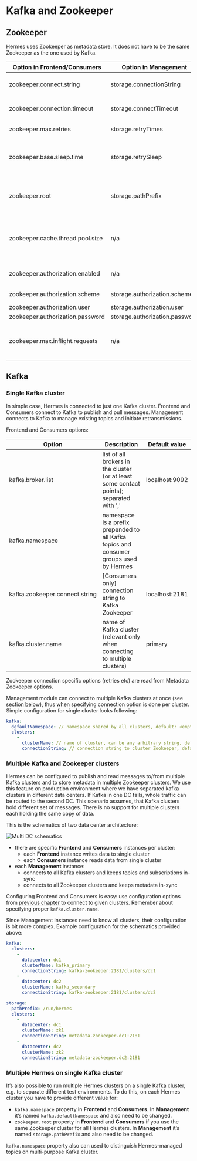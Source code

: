 # Kafka and Zookeeper

## Zookeeper

Hermes uses Zookeeper as metadata store. It does not have to be the same Zookeeper as the one used by Kafka.

Option in Frontend/Consumers     | Option in Management           | Description                                                                | Default value
-------------------------------- | ------------------------------ | -------------------------------------------------------------------------- | --------------
zookeeper.connect.string         | storage.connectionString       | Zookeeper connection string                                                | localhost:2181
zookeeper.connection.timeout     | storage.connectTimeout         | connection timeout in seconds                                              | 10 000
zookeeper.max.retries            | storage.retryTimes             | retry count when connection fails                                          | 2
zookeeper.base.sleep.time        | storage.retrySleep             | time to wait between subsequent retries in seconds                         | 1 000
zookeeper.root                   | storage.pathPrefix             | perfix for Hermes data (if not specified in connection string)             | /hermes
zookeeper.cache.thread.pool.size | n/a                            | size of thread pool used by objects cache (like topics, subscriptions etc) | 5
zookeeper.authorization.enabled  | n/a                            | enable Zookeeper authorization                                             | false
zookeeper.authorization.scheme   | storage.authorization.scheme   | authorization scheme                                                       | digest
zookeeper.authorization.user     | storage.authorization.user     | username                                                                   | user
zookeeper.authorization.password | storage.authorization.password | password                                                                   | password
zookeeper.max.inflight.requests  | n/a                            | maximum number of unacknowledged requests before blocking                  | 10

## Kafka

### Single Kafka cluster

In simple case, Hermes is connected to just one Kafka cluster. Frontend and Consumers connect to Kafka to publish
and pull messages. Management connects to Kafka to manage existing topics and initiate retransmissions.

Frontend and Consumers options:

Option                         | Description                                                                              | Default value
------------------------------ | ---------------------------------------------------------------------------------------- | --------------
kafka.broker.list              | list of all brokers in the cluster (or at least some contact points); separated with ',' | localhost:9092
kafka.namespace                | namespace is a prefix prepended to all Kafka topics and consumer groups used by Hermes   | <empty>
kafka.zookeeper.connect.string | [Consumers only] connection string to Kafka Zookeeper                                    | localhost:2181
kafka.cluster.name             | name of Kafka cluster (relevant only when connecting to multiple clusters)               | primary

Zookeeper connection specific options (retries etc) are read from Metadata Zookeeper options.

Management module can connect to multiple Kafka clusters at once (see [section below](#multiple-kafka-clusters)), thus
when specifying connection option is done per cluster. Simple configuration for single cluster looks following:

```yaml
kafka:
  defaultNamespace: // namespace shared by all clusters, default: <empty>
  clusters:
    -
      clusterName: // name of cluster, can be any arbitrary string, default: primary
      connectionString: // connection string to cluster Zookeeper, default: localhost:2181
```

### Multiple Kafka and Zookeeper clusters

Hermes can be configured to publish and read messages to/from multiple Kafka clusters and to store metadata in multiple Zookeeper clusters.
We use this feature on production environment where we have separated kafka clusters in different data centers. If Kafka in one DC fails, whole traffic
can be routed to the second DC. This scenario assumes, that Kafka clusters hold different set of messages. There is no
support for multiple clusters each holding the same copy of data.

This is the schematics of two data center architecture:

![Multi DC schematics](/img/architecture-multi-cluster.png)

* there are specific **Frontend** and **Consumers** instances per cluster:
    * each **Frontend** instance writes data to single cluster
    * each **Consumers** instance reads data from single cluster
* each **Management** instance:
    * connects to all Kafka clusters and keeps topics and subscriptions in-sync
    * connects to all Zookeeper clusters and keeps metadata in-sync

Configuring Frontend and Consumers is easy: use configuration options from [previous chapter](#single-kafka-cluster) to
connect to given clusters. Remember about specifying proper `kafka.cluster.name`.

Since Management instances need to know all clusters, their configuration is bit more complex. Example configuration for
the schematics provided above:

```yaml
kafka:
  clusters:
    -
      datacenter: dc1
      clusterName: kafka_primary
      connectionString: kafka-zookeeper:2181/clusters/dc1
    -
      datacenter: dc2
      clusterName: kafka_secondary
      connectionString: kafka-zookeeper:2181/clusters/dc2

storage:
  pathPrefix: /run/hermes
  clusters:
    -
      datacenter: dc1
      clusterName: zk1
      connectionString: metadata-zookeeper.dc1:2181
    -
      datacenter: dc2
      clusterName: zk2
      connectionString: metadata-zookeeper.dc2:2181
```

### Multiple Hermes on single Kafka cluster

It’s also possible to run multiple Hermes clusters on a single Kafka cluster, e.g. to separate different test environments.
To do this, on each Hermes cluster you have to provide different value for:
* `kafka.namespace` property in **Frontend** and **Consumers**. In **Management** it’s named `kafka.defaultNamespace` and also need to be changed.
* `zookeeper.root` property in **Frontend** and **Consumers** if you use the same Zookeeper cluster for all Hermes clusters.
In **Management** it’s named `storage.pathPrefix` and also need to be changed.

`kafka.namespace` property also can used to distinguish Hermes-managed topics on multi-purpose Kafka cluster.

